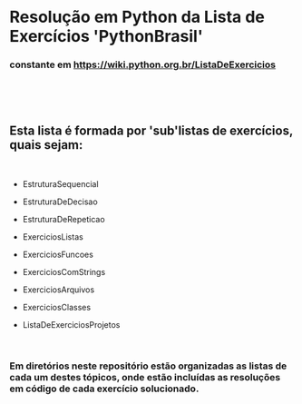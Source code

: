 &nbsp;

# Resolução em Python da Lista de Exercícios 'PythonBrasil'

### constante em https://wiki.python.org.br/ListaDeExercicios

&nbsp;

&nbsp;

## Esta lista é formada por 'sub'listas de exercícios, quais sejam:

&nbsp;

- EstruturaSequencial

- EstruturaDeDecisao

- EstruturaDeRepeticao

- ExerciciosListas

- ExerciciosFuncoes

- ExerciciosComStrings

- ExerciciosArquivos

- ExerciciosClasses

- ListaDeExerciciosProjetos

&nbsp;

### Em diretórios neste repositório estão organizadas as listas de cada um destes tópicos, onde estão incluídas as resoluções em código de cada exercício solucionado.

